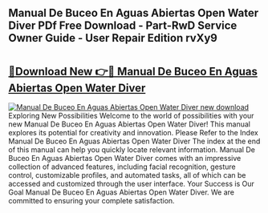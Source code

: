 ## Manual De Buceo En Aguas Abiertas Open Water Diver PDf Free Download - Part-RwD Service Owner Guide - User Repair Edition rvXy9

# <h2><a href="http://bc67044.oget.top/?id=Manual+De+Buceo+En+Aguas+Abiertas+Open+Water+Diver">🔗Download New 👉🔴 Manual De Buceo En Aguas Abiertas Open Water Diver</a></h2>

[![Manual De Buceo En Aguas Abiertas Open Water Diver new download](https://i.imgur.com/5g1atiW.png)](http://bc67044.oget.top/?id=Manual+De+Buceo+En+Aguas+Abiertas+Open+Water+Diver)
Exploring New Possibilities Welcome to the world of possibilities with your new Manual De Buceo En Aguas Abiertas Open Water Diver! This manual explores its potential for creativity and innovation. Please Refer to the Index Manual De Buceo En Aguas Abiertas Open Water Diver The index at the end of this manual can help you quickly locate relevant information. Manual De Buceo En Aguas Abiertas Open Water Diver comes with an impressive collection of advanced features, including facial recognition, gesture control, customizable profiles, and automated tasks, all of which can be accessed and customized through the user interface. Your Success is Our Goal Manual De Buceo En Aguas Abiertas Open Water Diver. We are committed to ensuring your complete satisfaction.
